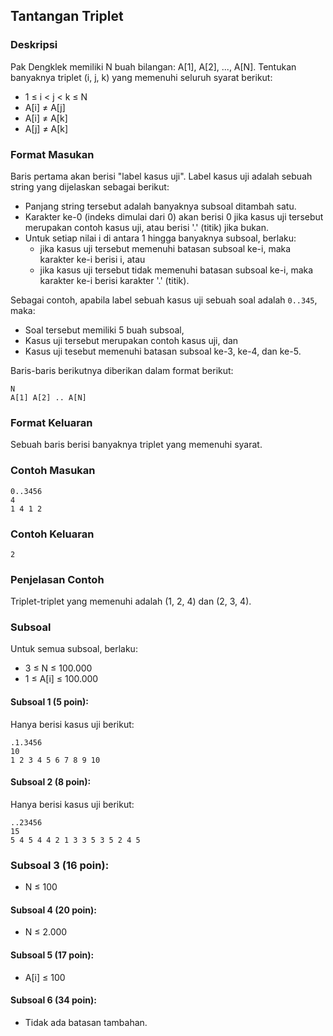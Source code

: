 ## Tantangan Triplet

### Deskripsi

Pak Dengklek memiliki N buah bilangan: A[1], A[2], ..., A[N]. Tentukan banyaknya triplet (i, j, k) yang memenuhi seluruh syarat berikut:

- 1 ≤ i < j < k ≤ N
- A[i] ≠ A[j]
- A[i] ≠ A[k]
- A[j] ≠ A[k]

### Format Masukan

Baris pertama akan berisi "label kasus uji". Label kasus uji adalah sebuah string yang dijelaskan sebagai berikut:

- Panjang string tersebut adalah banyaknya subsoal ditambah satu.
- Karakter ke-0 (indeks dimulai dari 0) akan berisi 0 jika kasus uji tersebut merupakan contoh kasus uji, atau berisi '.' (titik) jika bukan.
- Untuk setiap nilai i di antara 1 hingga banyaknya subsoal, berlaku:
  - jika kasus uji tersebut memenuhi batasan subsoal ke-i, maka karakter ke-i berisi i, atau
  - jika kasus uji tersebut tidak memenuhi batasan subsoal ke-i, maka karakter ke-i berisi karakter '.' (titik).

Sebagai contoh, apabila label sebuah kasus uji sebuah soal adalah `0..345`, maka:

- Soal tersebut memiliki 5 buah subsoal,
- Kasus uji tersebut merupakan contoh kasus uji, dan
- Kasus uji tesebut memenuhi batasan subsoal ke-3, ke-4, dan ke-5.

Baris-baris berikutnya diberikan dalam format berikut:

    N
    A[1] A[2] .. A[N]

### Format Keluaran

Sebuah baris berisi banyaknya triplet yang memenuhi syarat.

### Contoh Masukan

    0..3456
    4
    1 4 1 2

### Contoh Keluaran

    2

### Penjelasan Contoh

Triplet-triplet yang memenuhi adalah (1, 2, 4) dan (2, 3, 4).

### Subsoal

Untuk semua subsoal, berlaku:

- 3 ≤ N ≤ 100.000
- 1 ≤ A[i] ≤ 100.000

#### Subsoal 1 (5 poin):

Hanya berisi kasus uji berikut:

    .1.3456
    10
    1 2 3 4 5 6 7 8 9 10

#### Subsoal 2 (8 poin):

Hanya berisi kasus uji berikut:

    ..23456
    15
    5 4 5 4 4 2 1 3 3 5 3 5 2 4 5

### Subsoal 3 (16 poin):

- N ≤ 100

#### Subsoal 4 (20 poin):

- N ≤ 2.000

#### Subsoal 5 (17 poin):

- A[i] ≤ 100

#### Subsoal 6 (34 poin):

- Tidak ada batasan tambahan.
